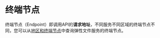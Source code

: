 # 终端节点<a name="ZH-CN_TOPIC_0173588117"></a>

终端节点（Endpoint）即调用API的**请求地址**，不同服务不同区域的终端节点不同，您可以从[地区和终端节点](https://developer.huaweicloud.com/endpoint?SFS)中查询弹性文件服务的终端节点。

